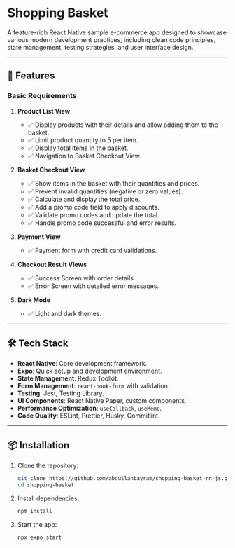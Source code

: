 # Shopping Basket

A feature-rich React Native sample e-commerce app designed to showcase various modern development practices, including clean code principles, state management, testing strategies, and user interface design.

---

## 🚀 Features

### **Basic Requirements**
1. **Product List View**
    - ✅ Display products with their details and allow adding them to the basket.
    - ✅ Limit product quantity to 5 per item.
    - ✅ Display total items in the basket.
    - ✅ Navigation to Basket Checkout View.

2. **Basket Checkout View**
    - ✅ Show items in the basket with their quantities and prices.
    - ✅ Prevent invalid quantities (negative or zero values).
    - ✅ Calculate and display the total price.
    - ✅ Add a promo code field to apply discounts.
    - ✅ Validate promo codes and update the total.
    - ✅ Handle promo code successful and error results.

3. **Payment View**
    - ✅ Payment form with credit card validations.
4. **Checkout Result Views**
    - ✅ Success Screen with order details.
    - ✅ Error Screen with detailed error messages.

5. **Dark Mode**
    - ✅ Light and dark themes.

---

## 🛠️ Tech Stack

- **React Native**: Core development framework.
- **Expo**: Quick setup and development environment.
- **State Management**: Redux Toolkit.
- **Form Management**: `react-hook-form` with validation.
- **Testing**: Jest, Testing Library.
- **UI Components**: React Native Paper, custom components.
- **Performance Optimization**: `useCallback`, `useMemo`.
- **Code Quality**: ESLint, Prettier, Husky, Commitlint.

---

## 📦 Installation

1. Clone the repository:
   ```bash
   git clone https://github.com/abdullahbayram/shopping-basket-rn-js.git
   cd shopping-basket

2. Install dependencies:
   ```bash
   npm install

3. Start the app:
   ```bash
   npx expo start
